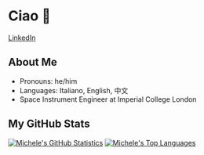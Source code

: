 # Ciao 👋

[LinkedIn](https://www.linkedin.com/in/mfacchinelli/)

## About Me

- Pronouns: he/him
- Languages: Italiano, English, 中文
- Space Instrument Engineer at Imperial College London

## My GitHub Stats

[![Michele's GitHub Statistics](https://github-readme-stats.vercel.app/api?username=mfacchinelli)](https://github.com/anuraghazra/github-readme-stats) [![Michele's Top Languages](https://github-readme-stats.vercel.app/api/top-langs/?username=mfacchinelli&layout=compact)](https://github.com/anuraghazra/github-readme-stats)
  
